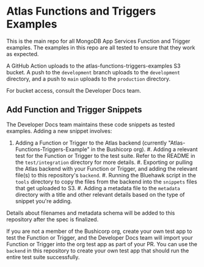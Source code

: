 # Atlas Functions and Triggers Examples

This is the main repo for all MongoDB App Services Function and Trigger examples.
The examples in this repo are all tested to ensure that they work as expected.

A GitHub Action uploads to the atlas-functions-triggers-examples S3 bucket.
A push to the `development` branch uploads to the `development` directory,
and a push to `main` uploads to the `production` directory.

For bucket access, consult the Developer Docs team.

## Add Function and Trigger Snippets

The Developer Docs team maintains these code snippets as tested examples.
Adding a new snippet involves:

1. Adding a Function or Trigger to the Atlas backend (currently 
   "Atlas-Functions-Triggers-Example" in the Bushicorp org).
#. Adding a relevant test for the Function or Trigger to the test suite. Refer
   to the README in the `test/integration` directory for more details.
#. Exporting or pulling the Atlas backend with your Function or Trigger, and
   adding the relevant file(s) to this repository's `backend`.
#. Running the Bluehawk script in the `tools` directory to copy the files from
   the backend into the `snippets` files that get uploaded to S3.
#. Adding a metadata file to the `metadata` directory with a title and other
   relevant details based on the type of snippet you're adding.

Details about filenames and metadata schema will be added to this repository
after the spec is finalized.

If you are not a member of the Bushicorp org, create your own test app to test 
the Function or Trigger, and the Developer Docs team will import your Function 
or Trigger into the org test app as part of your PR. You can use the `backend`
in this repository to create your own test app that should run the entire test
suite successfully.

<!-- TODO: Add more details about the repo structure and its purpose -->
